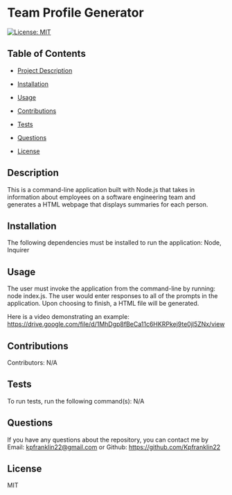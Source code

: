 # Team Profile Generator
  [![License: MIT](https://img.shields.io/badge/License-MIT-yellow.svg)](https://opensource.org/licenses/MIT)

## Table of Contents
  - [Project Description](#description)
  - [Installation](#installation)
  - [Usage](#usage)
  - [Contributions](#contributions)
  - [Tests](#tests)
  - [Questions](#questions)
  
  - [License](#license)

## Description
  This is a command-line application built with Node.js that takes in information about employees on a software engineering team and generates a HTML webpage that displays summaries for each person.

## Installation 
  The following dependencies must be installed to run the application: Node, Inquirer

## Usage
The user must invoke the application from the command-line by running: node index.js. The user would enter responses to all of the prompts in the application. Upon choosing to finish, a HTML file will be generated.

Here is a video demonstrating an example: https://drive.google.com/file/d/1MhDgp8fBeCa11c6HKRPkej9te0jl5ZNx/view

## Contributions
Contributors: N/A

## Tests
To run tests, run the following command(s): N/A

## Questions
If you have any questions about the repository, you can contact me by Email: kpfranklin22@gmail.com or Github: https://github.com/Kpfranklin22

## License
 MIT
